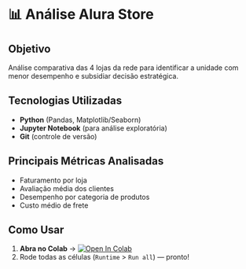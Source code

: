 # 📊 Análise Alura Store

## Objetivo
Análise comparativa das 4 lojas da rede para identificar a unidade com menor desempenho e subsidiar decisão estratégica.

## Tecnologias Utilizadas
- **Python** (Pandas, Matplotlib/Seaborn)
- **Jupyter Notebook** (para análise exploratória)
- **Git** (controle de versão)

## Principais Métricas Analisadas
- Faturamento por loja
- Avaliação média dos clientes
- Desempenho por categoria de produtos
- Custo médio de frete

## Como Usar  
1. **Abra no Colab** → [![Open In Colab](https://colab.research.google.com/assets/colab-badge.svg)](https://colab.research.google.com/drive/1EgIRf9u-csYXVzinWQLl1x8GqW-A-VX6#scrollTo=xykobSftV64I)  
2. Rode todas as células (`Runtime` > `Run all`) — pronto!  
